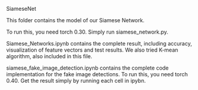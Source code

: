 SiameseNet

This folder contains the model of our Siamese Network. 

To run this, you need torch 0.30. Simply run siamese_network.py. 

Siamese_Networks.ipynb contains the complete result, including accuracy, visualization of feature vectors and test results. We also tried K-mean algorithm, also included in this file.


siamese_fake_image_detection.ipynb contains the complete code implementation for the fake image detections. To run this, you need torch 0.40. Get the result simply by running each cell in ipybn.
